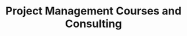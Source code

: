 ---
id: 741    
title: "Project Management Courses and Consulting"
layout: collection
permalink: /management
collection: management
entries_layout: grid
author_profile: false
classes: wide
header:
  overlay_image: /assets/images/dspost/common/pm-courses.jpg
  overlay_filter: 0 # same as adding an opacity of 0.5 to a black background
sidebar:
   nav: "docs"
sort_order : reverse   
---